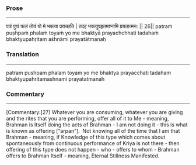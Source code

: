### Prose 
 --- 
पत्रं पुष्पं फलं तोयं यो मे भक्त्या प्रयच्छति |
तदहं भक्त्युपहृतमश्नामि प्रयतात्मन: || 26||
patraṁ puṣhpaṁ phalaṁ toyaṁ yo me bhaktyā prayachchhati
tadahaṁ bhaktyupahṛitam aśhnāmi prayatātmanaḥ

### Translation 
 --- 
patram pushpam phalam toyam yo me bhaktya prayacchati tadaham bhaktyupahritamashnami prayatatmanah

### Commentary 
 --- 
[Commentary:]27) Whatever you are consuming, whatever you are giving and the rites that you are performing, offer all of it to Me - meaning, Brahman is Itself doing the acts of Brahman - I am not doing it - this is what is known as offering [“arpan”].  Not knowing all of the time that I am that Brahman - meaning, if Knowledge of this type which comes about spontaneously from continuous performance of Kriya is not there - then offering of this type does not happen - who - offers to whom - Brahman offers to Brahman Itself - meaning, Eternal Stillness Manifested.